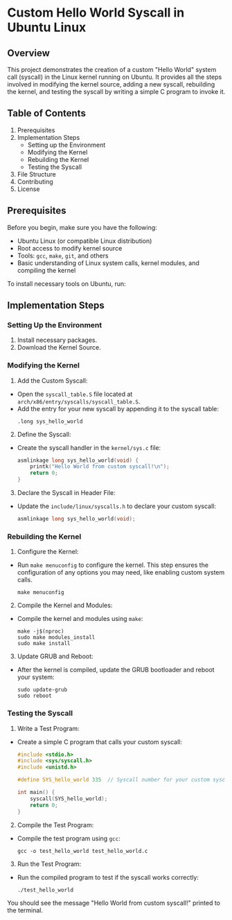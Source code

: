 Custom Hello World Syscall in Ubuntu Linux
==========================================

Overview
--------
This project demonstrates the creation of a custom "Hello World" system call (syscall) in the Linux kernel running on Ubuntu. It provides all the steps involved in modifying the kernel source, adding a new syscall, rebuilding the kernel, and testing the syscall by writing a simple C program to invoke it.

Table of Contents
-----------------
1. Prerequisites
2. Implementation Steps
   - Setting up the Environment
   - Modifying the Kernel
   - Rebuilding the Kernel
   - Testing the Syscall
3. File Structure
4. Contributing
5. License

Prerequisites
-------------
Before you begin, make sure you have the following:

- Ubuntu Linux (or compatible Linux distribution)
- Root access to modify kernel source
- Tools: `gcc`, `make`, `git`, and others
- Basic understanding of Linux system calls, kernel modules, and compiling the kernel

To install necessary tools on Ubuntu, run:


Implementation Steps
--------------------
### Setting Up the Environment
1. Install necessary packages.
2. Download the Kernel Source.


### Modifying the Kernel
1. Add the Custom Syscall:
- Open the `syscall_table.S` file located at `arch/x86/entry/syscalls/syscall_table.S`.
- Add the entry for your new syscall by appending it to the syscall table:
  ```
  .long sys_hello_world
  ```

2. Define the Syscall:
- Create the syscall handler in the `kernel/sys.c` file:
  ```c
  asmlinkage long sys_hello_world(void) {
      printk("Hello World from custom syscall!\n");
      return 0;
  }
  ```

3. Declare the Syscall in Header File:
- Update the `include/linux/syscalls.h` to declare your custom syscall:
  ```c
  asmlinkage long sys_hello_world(void);
  ```

### Rebuilding the Kernel
1. Configure the Kernel:
- Run `make menuconfig` to configure the kernel. This step ensures the configuration of any options you may need, like enabling custom system calls.
  ```
  make menuconfig
  ```

2. Compile the Kernel and Modules:
- Compile the kernel and modules using `make`:
  ```
  make -j$(nproc)
  sudo make modules_install
  sudo make install
  ```

3. Update GRUB and Reboot:
- After the kernel is compiled, update the GRUB bootloader and reboot your system:
  ```
  sudo update-grub
  sudo reboot
  ```

### Testing the Syscall
1. Write a Test Program:
- Create a simple C program that calls your custom syscall:
  ```c
  #include <stdio.h>
  #include <sys/syscall.h>
  #include <unistd.h>

  #define SYS_hello_world 335  // Syscall number for your custom syscall

  int main() {
      syscall(SYS_hello_world);
      return 0;
  }
  ```

2. Compile the Test Program:
- Compile the test program using `gcc`:
  ```
  gcc -o test_hello_world test_hello_world.c
  ```

3. Run the Test Program:
- Run the compiled program to test if the syscall works correctly:
  ```
  ./test_hello_world
  ```

You should see the message "Hello World from custom syscall!" printed to the terminal.


